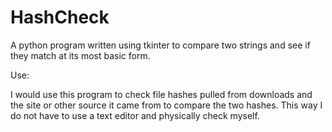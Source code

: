 # HashCheck

A python program written using tkinter to compare two strings and see if they match at its most basic form.

Use:

I would use this program to check file hashes pulled from downloads and the site or other source it came from to compare the two hashes.  This way I do not have to use a text editor and physically check myself.

